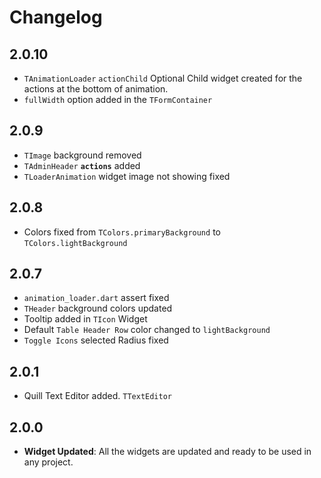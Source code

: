 # Changelog

## 2.0.10
- `TAnimationLoader` `actionChild` Optional Child widget created for the actions at the bottom of animation.
- `fullWidth` option added in the `TFormContainer`

## 2.0.9
- `TImage` background removed
- `TAdminHeader` **`actions`** added
- `TLoaderAnimation` widget image not showing fixed

## 2.0.8
- Colors fixed from `TColors.primaryBackground` to `TColors.lightBackground`

## 2.0.7
- `animation_loader.dart` assert fixed
- `THeader` background colors updated
- Tooltip added in `TIcon` Widget
- Default `Table Header Row` color changed to `lightBackground`
- `Toggle Icons` selected Radius fixed

## 2.0.1
- Quill Text Editor added. `TTextEditor`
## 2.0.0
- **Widget Updated**: All the widgets are updated and ready to be used in any project.